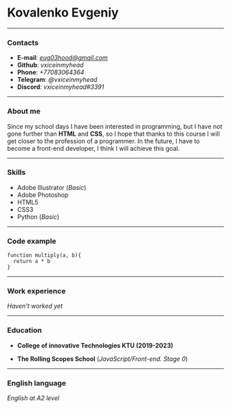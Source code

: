 # Kovalenko Evgeniy

****
### Contacts 

* __E-mail__: *eug03hood@gmail.com*
* __Github__: *vxiceinmyhead*
* __Phone__: *+77083064364*
* __Telegram__: *@vxiceinmyhead*
* __Discord__: *vxiceinmyhead#3391*

****
### About me

Since my school days I have been interested in programming, but I have not gone further than __HTML__ and __CSS__, so I hope that thanks to this course I will get closer to the profession of a programmer. In the future, I have to become a front-end developer, I think I will achieve this goal.

****
### Skills

* Adobe Illustrator (*Basic*)
* Adobe Photoshop
* HTML5
* CSS3
* Python (*Basic*)

****
### Code example

```
function multiply(a, b){
  return a * b
}
```

****
### Work experience

*Haven't worked yet*

****
### Education 

* __College of innovative Technologies KTU (2019-2023)__

* __The Rolling Scopes School__ (*JavaScript/Front-end. Stage 0*)

****
### English language

*English at A2 level*